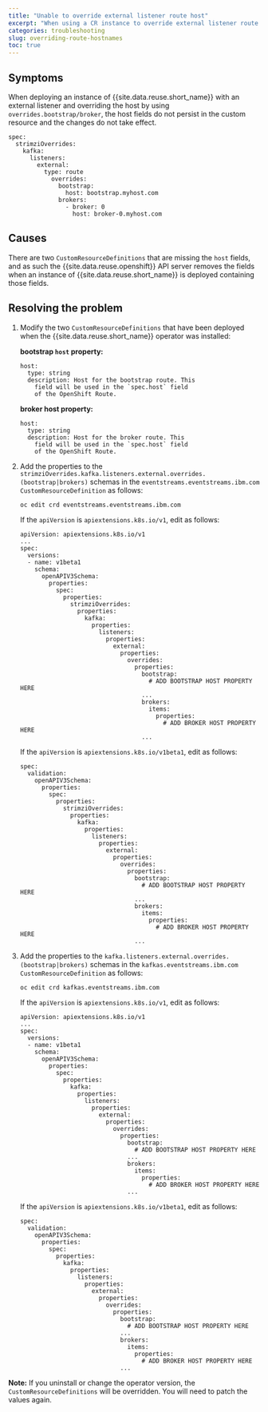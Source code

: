 ```yaml
---
title: "Unable to override external listener route host"
excerpt: "When using a CR instance to override external listener route host the change is not applied"
categories: troubleshooting
slug: overriding-route-hostnames
toc: true
---
```


## Symptoms
When deploying an instance of {{site.data.reuse.short_name}} with an external listener and overriding the host by using `overrides.bootstrap/broker`, the host fields do not persist in the custom resource and the changes do not take effect.

```
spec:
  strimziOverrides:
    kafka:
      listeners:
        external:
          type: route
            overrides:
              bootstrap:
                host: bootstrap.myhost.com
              brokers:
                - broker: 0
                  host: broker-0.myhost.com
```

## Causes
There are two `CustomResourceDefinitions` that are missing the `host` fields, and as such the {{site.data.reuse.openshift}} API server removes the fields when an instance of {{site.data.reuse.short_name}} is deployed containing those fields.

## Resolving the problem

1. Modify the two `CustomResourceDefinitions` that have been deployed when the {{site.data.reuse.short_name}} operator was installed:

   **bootstrap `host` property:**

   ```
   host:
     type: string
     description: Host for the bootstrap route. This
       field will be used in the `spec.host` field
       of the OpenShift Route.
   ```

   **broker host property:**

   ```
   host:
     type: string
     description: Host for the broker route. This
       field will be used in the `spec.host` field
       of the OpenShift Route.
   ```

2. Add the properties to the `strimziOverrides.kafka.listeners.external.overrides.(bootstrap|brokers)` schemas in the `eventstreams.eventstreams.ibm.com` `CustomResourceDefinition` as follows:

   `oc edit crd eventstreams.eventstreams.ibm.com`

   If the `apiVersion` is `apiextensions.k8s.io/v1`, edit as follows:

   ```
   apiVersion: apiextensions.k8s.io/v1
   ...
   spec:
     versions:
     - name: v1beta1
       schema:
         openAPIV3Schema:
           properties:
             spec:
               properties:
                 strimziOverrides:
                   properties:
                     kafka:
                       properties:
                         listeners:
                           properties:
                             external:
                               properties:
                                 overrides:
                                   properties:
                                     bootstrap:
                                       # ADD BOOTSTRAP HOST PROPERTY HERE
                                     ...
                                     brokers:
                                       items:
                                         properties:
                                           # ADD BROKER HOST PROPERTY HERE
                                     ...
   ```

   If the `apiVersion` is `apiextensions.k8s.io/v1beta1`, edit as follows:

   ```
   spec:
     validation:
       openAPIV3Schema:
         properties:
           spec:
             properties:
               strimziOverrides:
                 properties:
                   kafka:
                     properties:
                       listeners:
                         properties:
                           external:
                             properties:
                               overrides:
                                 properties:
                                   bootstrap:
                                     # ADD BOOTSTRAP HOST PROPERTY HERE
                                   ...
                                   brokers:
                                     items:
                                       properties:
                                         # ADD BROKER HOST PROPERTY HERE
                                   ...
   ```

3. Add the properties to the `kafka.listeners.external.overrides.(bootstrap|brokers)` schemas in the `kafkas.eventstreams.ibm.com` `CustomResourceDefinition` as follows:

   `oc edit crd kafkas.eventstreams.ibm.com`

   If the `apiVersion` is `apiextensions.k8s.io/v1`, edit as follows:

   ```
   apiVersion: apiextensions.k8s.io/v1
   ...
   spec:
     versions:
     - name: v1beta1
       schema:
         openAPIV3Schema:
           properties:
             spec:
               properties:
                 kafka:
                   properties:
                     listeners:
                       properties:
                         external:
                           properties:
                             overrides:
                               properties:
                                 bootstrap:
                                   # ADD BOOTSTRAP HOST PROPERTY HERE
                                 ...
                                 brokers:
                                   items:
                                     properties:
                                       # ADD BROKER HOST PROPERTY HERE
                                 ...
   ```

   If the `apiVersion` is `apiextensions.k8s.io/v1beta1`, edit as follows:

   ```
   spec:
     validation:
       openAPIV3Schema:
         properties:
           spec:
             properties:
               kafka:
                 properties:
                   listeners:
                     properties:
                       external:
                         properties:
                           overrides:
                             properties:
                               bootstrap:
                                 # ADD BOOTSTRAP HOST PROPERTY HERE
                               ...
                               brokers:
                                 items:
                                   properties:
                                     # ADD BROKER HOST PROPERTY HERE
                               ...
   ```

**Note:** If you uninstall or change the operator version, the `CustomResourceDefinitions` will be overridden. You will need to patch the values again.

<!--
When the issue is resolved, update this section to include:
"Resolved in Event Streams x.y.z"
-->
